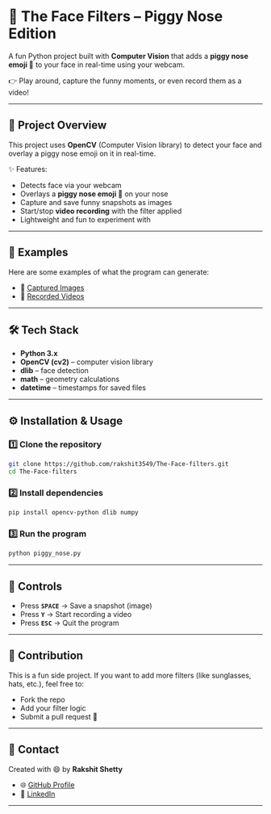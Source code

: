 # 🐷 The Face Filters – Piggy Nose Edition  

A fun Python project built with **Computer Vision** that adds a **piggy nose emoji 🐽** to your face in real-time using your webcam.  

👉 Play around, capture the funny moments, or even record them as a video!  

---

## 🚀 Project Overview  

This project uses **OpenCV** (Computer Vision library) to detect your face and overlay a piggy nose emoji on it in real-time.  

✨ Features:  
- Detects face via your webcam  
- Overlays a **piggy nose emoji 🐽** on your nose  
- Capture and save funny snapshots as images  
- Start/stop **video recording** with the filter applied  
- Lightweight and fun to experiment with  

---

## 📂 Examples  

Here are some examples of what the program can generate:  

- 📸 [Captured Images](https://github.com/rakshit3549/The-Face-filters/tree/master/nose_image)  
- 🎥 [Recorded Videos](https://github.com/rakshit3549/The-Face-filters/tree/master/video_records)  

---

## 🛠️ Tech Stack  

- **Python 3.x**  
- **OpenCV (cv2)** – computer vision library  
- **dlib** – face detection  
- **math** – geometry calculations  
- **datetime** – timestamps for saved files  

---

## ⚙️ Installation & Usage  

### 1️⃣ Clone the repository  
```bash
git clone https://github.com/rakshit3549/The-Face-filters.git
cd The-Face-filters
```

### 2️⃣ Install dependencies  
```bash
pip install opencv-python dlib numpy
```

### 3️⃣ Run the program  
```bash
python piggy_nose.py
```

---

## 📌 Controls  

- Press **`SPACE`** → Save a snapshot (image)  
- Press **`Y`** → Start recording a video  
- Press **`ESC`** → Quit the program  

---

## 🤝 Contribution  

This is a fun side project. If you want to add more filters (like sunglasses, hats, etc.), feel free to:  
- Fork the repo  
- Add your filter logic  
- Submit a pull request 🎉  

---

## 📧 Contact  

Created with 😄 by **Rakshit Shetty**  
- 🌐 [GitHub Profile](https://github.com/rakshit3549)  
- 💼 [LinkedIn](https://www.linkedin.com/in/rakshit-shetty/)  

---
